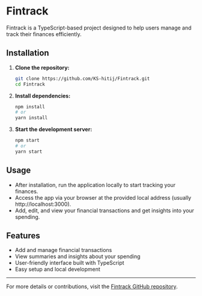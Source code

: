 # Fintrack

Fintrack is a TypeScript-based project designed to help users manage and track their finances efficiently.

## Installation

1. **Clone the repository:**
   ```bash
   git clone https://github.com/KS-hitij/Fintrack.git
   cd Fintrack
   ```

2. **Install dependencies:**
   ```bash
   npm install
   # or
   yarn install
   ```

3. **Start the development server:**
   ```bash
   npm start
   # or
   yarn start
   ```

## Usage

- After installation, run the application locally to start tracking your finances.
- Access the app via your browser at the provided local address (usually http://localhost:3000).
- Add, edit, and view your financial transactions and get insights into your spending.

## Features

- Add and manage financial transactions
- View summaries and insights about your spending
- User-friendly interface built with TypeScript
- Easy setup and local development

---

For more details or contributions, visit the [Fintrack GitHub repository](https://github.com/KS-hitij/Fintrack).